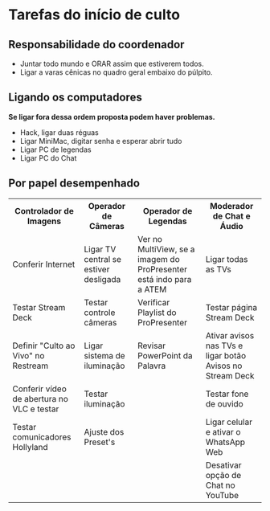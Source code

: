 # Tarefas do início de culto

## Responsabilidade do coordenador
- Juntar todo mundo e ORAR assim que estiverem todos.
- Ligar a varas cênicas no quadro geral embaixo do púlpito.

## Ligando os computadores
**Se ligar fora dessa ordem proposta podem haver problemas.**
- Hack, ligar duas réguas
- Ligar MiniMac, digitar senha e esperar abrir tudo
- Ligar PC de legendas
- Ligar PC do Chat

## Por papel desempenhado
<table>
  <tr>
    <th>Controlador de Imagens</th>
    <th>Operador de Câmeras</th>
    <th>Operador de Legendas</th>
    <th>Moderador de Chat e Áudio</th>
  </tr>
  <tr>
    <td>Conferir Internet</td><!--StreamDeck-->
    <td>Ligar TV central se estiver desligada</td><!--PTZ-->
    <td>Ver no MultiView, se a imagem do ProPresenter está indo para a ATEM</td><!--Legendas-->
    <td>Ligar todas as TVs</td><!--Chat-->
  </tr>
  <tr>
    <td>Testar Stream Deck</td><!--StreamDeck-->
    <td>Testar controle câmeras</td><!--PTZ-->
    <td>Verificar Playlist do ProPresenter</td><!--Legendas-->
    <td>Testar página Stream Deck</td><!--Chat-->
  </tr>
  <tr>
    <td>Definir "Culto ao Vivo" no Restream</td><!--StreamDeck-->
    <td>Ligar sistema de iluminação</td><!--PTZ-->
    <td>Revisar PowerPoint da Palavra</td><!--Legendas-->
    <td>Ativar avisos nas TVs e ligar botão Avisos no Stream Deck</td><!--Chat-->
  </tr>
  <tr>
    <td>Conferir vídeo de abertura no VLC e testar</td><!--StreamDeck-->
    <td>Testar iluminação</td><!--PTZ-->
    <td></td><!--Legendas-->
    <td>Testar fone de ouvido</td><!--Chat-->
  </tr>
  <tr>
    <td>Testar comunicadores Hollyland</td><!--StreamDeck-->
    <td>Ajuste dos Preset's</td><!--PTZ-->
    <td></td><!--Legendas-->
    <td>Ligar celular e ativar o WhatsApp Web</td><!--Chat-->
  </tr>
  <tr>
    <td></td><!--StreamDeck-->
    <td></td><!--PTZ-->
    <td></td><!--Legendas-->
    <td>Desativar opção de Chat no YouTube</td><!--Chat-->
  </tr>
</table>
